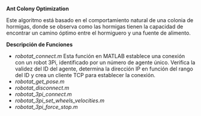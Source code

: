 **Ant Colony Optimization**

Este algoritmo está basado en el comportamiento natural de una colonia de hormigas, donde se observa como las hormigas tienen la capacidad de encontrar un camino óptimo entre el hormiguero y una fuente de alimento.

**Descripción de Funciones**

* *robotat_connect.m*
Esta función en MATLAB establece una conexión con un robot 3Pi, identificado por un número de agente único. Verifica la validez del ID del agente, determina la dirección IP en función del rango del ID y crea un cliente TCP para establecer la conexión.
* *robotat_get_pose.m*
* *robotat_disconnect.m*
* *robotat_3pi_connect.m*
* *robotat_3pi_set_wheels_velocities.m*
* *robotat_3pi_force_stop.m*


